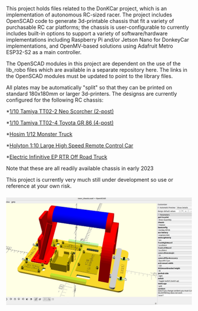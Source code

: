 This project holds files related to the DonKCar project, which is an
implementation of autonomous RC-sized racer.  The project includes
OpenSCAD code to generate 3d-printable chassis that fit a variety
of purchasable RC car platforms; the chassis is user-configurable
to currently includes built-in options to support  a variety of 
software/hardware implementations including Raspberry Pi
and/or Jetson Nano for DonkeyCar implementations, and OpenMV-based
solutions using Adafruit Metro ESP32-S2 as a main controller.  

The OpenSCAD modules in this project are dependent on the use of the 
lib_robo files which are available in a separate repository here.
The <include XXX> links in the OpenSCAD modules must be updated
to point to the library files.

All plates may be automatically "split" so that they can be printed
on standard 180x180mm or larger 3d-printers.  The designss are currently 
configured for the following RC chassis:

*[1/10 Tamiya TT02-2 Neo Scorcher (2-post)](https://smile.amazon.com/gp/product/B00DSVF3BY)

*[1/10 Tamiya TT02-4 Toyota GR 86  (4-post)](https://www.amazon.com/TAMIYA-10-Toyota-TT-02-TAM58694/dp/B09KRR5GKS)

*[Hosim 1/12 Monster Truck](https://www.amazon.com/Hosim-9155-Speed-Monster-Trucks/dp/B07SRTHB3L?th=1) 

*[Holyton 1:10 Large High Speed Remote Control Car](https://www.amazon.com/dp/B08B1F3494)

*[Electric Infinitive EP RTR Off Road Truck](https://www.nitrorcx.com/51c803-truck-ttyellowcarbon.html)

Note that these are all readily available chassis in early 2023

This project is currently very much still under development so use
or reference at your own risk.  

<h3 align="center">
	<img width="853" src="https://github.com/dnkorte/DonKCar/blob/main/images/openscad_screenshot_chassis.jpg" alt="sample openscad screen"><br>
</h3>
